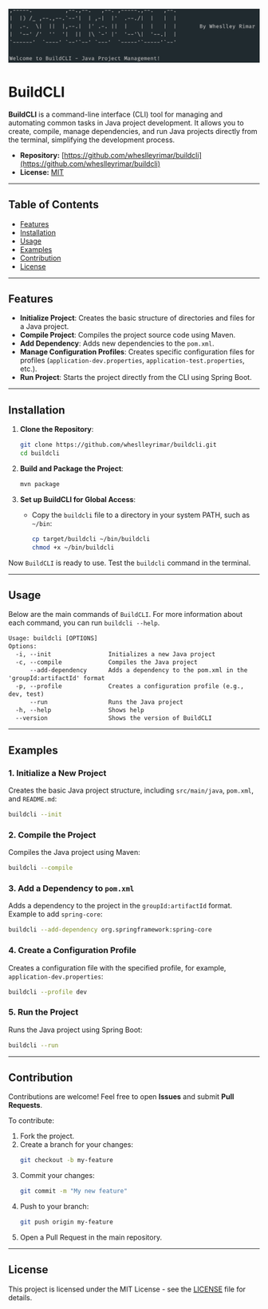 ![BuildCLI Banner](src/main/resources/assets/buildcli.png)
# BuildCLI

**BuildCLI** is a command-line interface (CLI) tool for managing and automating common tasks in Java project development. It allows you to create, compile, manage dependencies, and run Java projects directly from the terminal, simplifying the development process.

- **Repository:** [https://github.com/wheslleyrimar/buildcli](https://github.com/wheslleyrimar/buildcli)
- **License:** [MIT](https://opensource.org/licenses/MIT)

---

## Table of Contents

- [Features](#features)
- [Installation](#installation)
- [Usage](#usage)
- [Examples](#examples)
- [Contribution](#contribution)
- [License](#license)

---

## Features

- **Initialize Project**: Creates the basic structure of directories and files for a Java project.
- **Compile Project**: Compiles the project source code using Maven.
- **Add Dependency**: Adds new dependencies to the `pom.xml`.
- **Manage Configuration Profiles**: Creates specific configuration files for profiles (`application-dev.properties`, `application-test.properties`, etc.).
- **Run Project**: Starts the project directly from the CLI using Spring Boot.

---

## Installation

1. **Clone the Repository**:
   ```bash
   git clone https://github.com/wheslleyrimar/buildcli.git
   cd buildcli
   ```

2. **Build and Package the Project**:
   ```bash
   mvn package
   ```

3. **Set up BuildCLI for Global Access**:
    - Copy the `buildcli` file to a directory in your system PATH, such as `~/bin`:
      ```bash
      cp target/buildcli ~/bin/buildcli
      chmod +x ~/bin/buildcli
      ```

Now `BuildCLI` is ready to use. Test the `buildcli` command in the terminal.

---

## Usage

Below are the main commands of `BuildCLI`. For more information about each command, you can run `buildcli --help`.

```plaintext
Usage: buildcli [OPTIONS]
Options:
  -i, --init                Initializes a new Java project
  -c, --compile             Compiles the Java project
      --add-dependency      Adds a dependency to the pom.xml in the 'groupId:artifactId' format
  -p, --profile             Creates a configuration profile (e.g., dev, test)
      --run                 Runs the Java project
  -h, --help                Shows help
  --version                 Shows the version of BuildCLI
```

---

## Examples

### 1. Initialize a New Project
Creates the basic Java project structure, including `src/main/java`, `pom.xml`, and `README.md`:
```bash
buildcli --init
```

### 2. Compile the Project
Compiles the Java project using Maven:
```bash
buildcli --compile
```

### 3. Add a Dependency to `pom.xml`
Adds a dependency to the project in the `groupId:artifactId` format. Example to add `spring-core`:
```bash
buildcli --add-dependency org.springframework:spring-core
```

### 4. Create a Configuration Profile
Creates a configuration file with the specified profile, for example, `application-dev.properties`:
```bash
buildcli --profile dev
```

### 5. Run the Project
Runs the Java project using Spring Boot:
```bash
buildcli --run
```

---

## Contribution

Contributions are welcome! Feel free to open **Issues** and submit **Pull Requests**.

To contribute:
1. Fork the project.
2. Create a branch for your changes:
   ```bash
   git checkout -b my-feature
   ```
3. Commit your changes:
   ```bash
   git commit -m "My new feature"
   ```
4. Push to your branch:
   ```bash
   git push origin my-feature
   ```
5. Open a Pull Request in the main repository.

---

## License

This project is licensed under the MIT License - see the [LICENSE](LICENSE) file for details.
